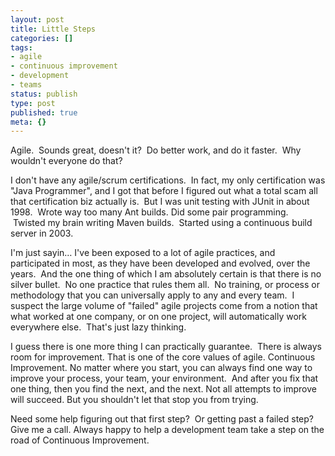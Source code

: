 ```yaml
---
layout: post
title: Little Steps
categories: []
tags:
- agile
- continuous improvement
- development
- teams
status: publish
type: post
published: true
meta: {}
---
```


Agile.  Sounds great, doesn't it?  Do better work, and do it faster.  Why wouldn't everyone do that?

I don't have any agile/scrum certifications.  In fact, my only certification was "Java Programmer", and I got that before I figured out what a total scam all that certification biz actually is.  But I was unit testing with JUnit in about 1998.  Wrote way too many Ant builds. Did some pair programming.    Twisted my brain writing Maven builds.  Started using a continuous build server in 2003. 

I'm just sayin… I've been exposed to a lot of agile practices, and participated in most, as they have been developed and evolved, over the years.  And the one thing of which I am absolutely certain is that there is no silver bullet.  No one practice that rules them all.  No training, or process or methodology that you can universally apply to any and every team.  I suspect the large volume of "failed" agile projects come from a notion that what worked at one company, or on one project, will automatically work everywhere else.  That's just lazy thinking.

I guess there is one more thing I can practically guarantee.  There is always room for improvement. That is one of the core values of agile. Continuous Improvement. No matter where you start, you can always find one way to improve your process, your team, your environment.  And after you fix that one thing, then you find the next, and the next. Not all attempts to improve will succeed. But you shouldn't let that stop you from trying.

Need some help figuring out that first step?  Or getting past a failed step? Give me a call. Always happy to help a development team take a step on the road of Continuous Improvement.

 
